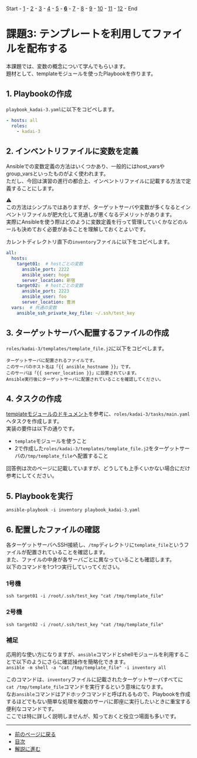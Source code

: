 Start - [1](step1.md) - [2](step2.md) - [3](step3.md) - [4](step4.md) - [5](step5.md) - [**6**](step6.md) - [7](step7.md) - [8](step8.md) - [9](step9.md) - [10](step10.md) - [11](step11.md) - [12](step12.md) - End


# 課題3: テンプレートを利用してファイルを配布する

本課題では、変数の概念について学んでもらいます。  
題材として、templateモジュールを使ったPlaybookを作ります。

## 1. Playbookの作成

`playbook_kadai-3.yaml`に以下をコピペします。

```yaml
- hosts: all
  roles:
    - kadai-3
```

## 2. インベントリファイルに変数を定義

Ansibleでの変数定義の方法はいくつかあり、一般的にはhost_varsやgroup_varsといったものがよく使われます。  
ただし、今回は演習の進行の都合上、インベントリファイルに記載する方法で定義することにします。

:warning:  
この方法はシンプルではありますが、ターゲットサーバや変数が多くなるとインベントリファイルが肥大化して見通しが悪くなるデメリットがあります。  
実際にAnsibleを使う際はどのように変数定義を行って管理していくかなどのルールも決めておく必要があることを理解しておくとよいです。

カレントディレクトリ直下の`inventory`ファイルに以下をコピペします。

```yaml
all:
  hosts:
    target01:  # hostごとの変数
      ansible_port: 2222
      ansible_user: hoge
      server_location: 新宿
    target02:  # hostごとの変数
      ansible_port: 2223
      ansible_user: foo
      server_location: 豊洲
  vars:  # 共通の変数
    ansible_ssh_private_key_file: ~/.ssh/test_key
```

## 3. ターゲットサーバへ配置するファイルの作成

`roles/kadai-3/templates/template_file.j2`に以下をコピペします。

```text
ターゲットサーバに配置されるファイルです。
このサーバのホスト名は「{{ ansible_hostname }}」です。
このサーバは「{{ server_location }}」に設置されています。
Ansible実行後にターゲットサーバに配置されていることを確認してください。
```

## 4. タスクの作成

[templateモジュールのドキュメント](https://docs.ansible.com/ansible/2.9_ja/modules/template_module.html)を参考に、`roles/kadai-3/tasks/main.yaml`へタスクを作成します。  
実装の要件は以下の通りです。

* `template`モジュールを使うこと
* 2で作成した`roles/kadai-3/templates/template_file.j2`をターゲットサーバの`/tmp/template_file`へ配置すること

回答例は次のページに記載していますが、どうしても上手くいかない場合にだけ参考にしてください。

## 5. Playbookを実行

`ansible-playbook -i inventory playbook_kadai-3.yaml`

## 6. 配置したファイルの確認

各ターゲットサーバへSSH接続し、`/tmp`ディレクトリに`template_file`というファイルが配置されていることを確認します。  
また、ファイルの中身が各サーバごとに異なっていることも確認します。  
以下のコマンドを1つ1つ実行していってください。

### 1号機

`ssh target01 -i /root/.ssh/test_key "cat /tmp/template_file"`

### 2号機

`ssh target02 -i /root/.ssh/test_key "cat /tmp/template_file"`

### 補足

応用的な使い方になりますが、`ansible`コマンドとshellモジュールを利用することで以下のようにさらに確認操作を簡略化できます。  
`ansible -m shell -a "cat /tmp/template_file" -i inventory all`

このコマンドは、`inventory`ファイルに記載されたターゲットサーバすべてに`cat /tmp/template_file`コマンドを実行するという意味になります。  
なお`ansible`コマンドはアドホックコマンドと呼ばれるもので、Playbookを作成するほどでもない簡単な処理を複数のサーバに即座に実行したいときに重宝する便利なコマンドです。  
ここでは特に詳しく説明しませんが、知っておくと役立つ場面も多いです。

---

- [前のページに戻る](step5.md)
- [目次](README.md)
- [解説に進む](step6a.md)
